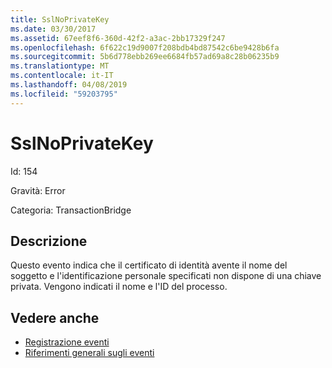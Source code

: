 ```yaml
---
title: SslNoPrivateKey
ms.date: 03/30/2017
ms.assetid: 67eef8f6-360d-42f2-a3ac-2bb17329f247
ms.openlocfilehash: 6f622c19d9007f208bdb4bd87542c6be9428b6fa
ms.sourcegitcommit: 5b6d778ebb269ee6684fb57ad69a8c28b06235b9
ms.translationtype: MT
ms.contentlocale: it-IT
ms.lasthandoff: 04/08/2019
ms.locfileid: "59203795"
---
```

# <a name="sslnoprivatekey"></a>SslNoPrivateKey
Id: 154  
  
 Gravità: Error  
  
 Categoria: TransactionBridge  
  
## <a name="description"></a>Descrizione  
 Questo evento indica che il certificato di identità avente il nome del soggetto e l'identificazione personale specificati non dispone di una chiave privata. Vengono indicati il nome e l'ID del processo.  
  
## <a name="see-also"></a>Vedere anche

- [Registrazione eventi](../../../../../docs/framework/wcf/diagnostics/event-logging/index.md)
- [Riferimenti generali sugli eventi](../../../../../docs/framework/wcf/diagnostics/event-logging/events-general-reference.md)

